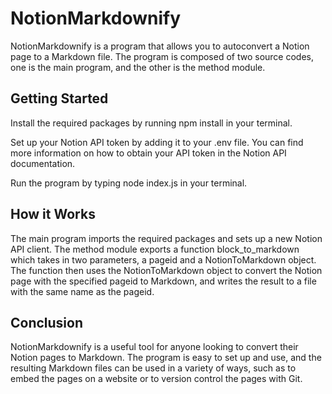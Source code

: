 # NotionMarkdownify

NotionMarkdownify is a program that allows you to autoconvert a Notion page to a Markdown file. The program is composed of two source codes, one is the main program, and the other is the method module.
## Getting Started

  Install the required packages by running npm install in your terminal.

  Set up your Notion API token by adding it to your .env file. You can find more information on how to obtain your API token in the Notion API documentation.

  Run the program by typing node index.js in your terminal.

## How it Works

The main program imports the required packages and sets up a new Notion API client. The method module exports a function block_to_markdown which takes in two parameters, a pageid and a NotionToMarkdown object. The function then uses the NotionToMarkdown object to convert the Notion page with the specified pageid to Markdown, and writes the result to a file with the same name as the pageid.
## Conclusion

NotionMarkdownify is a useful tool for anyone looking to convert their Notion pages to Markdown. The program is easy to set up and use, and the resulting Markdown files can be used in a variety of ways, such as to embed the pages on a website or to version control the pages with Git.
